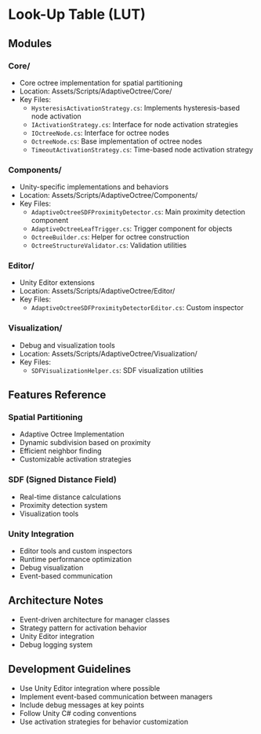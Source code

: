 # Look-Up Table (LUT)

## Modules
### Core/
- Core octree implementation for spatial partitioning
- Location: Assets/Scripts/AdaptiveOctree/Core/
- Key Files:
  - `HysteresisActivationStrategy.cs`: Implements hysteresis-based node activation
  - `IActivationStrategy.cs`: Interface for node activation strategies
  - `IOctreeNode.cs`: Interface for octree nodes
  - `OctreeNode.cs`: Base implementation of octree nodes
  - `TimeoutActivationStrategy.cs`: Time-based node activation strategy

### Components/
- Unity-specific implementations and behaviors
- Location: Assets/Scripts/AdaptiveOctree/Components/
- Key Files:
  - `AdaptiveOctreeSDFProximityDetector.cs`: Main proximity detection component
  - `AdaptiveOctreeLeafTrigger.cs`: Trigger component for objects
  - `OctreeBuilder.cs`: Helper for octree construction
  - `OctreeStructureValidator.cs`: Validation utilities

### Editor/
- Unity Editor extensions
- Location: Assets/Scripts/AdaptiveOctree/Editor/
- Key Files:
  - `AdaptiveOctreeSDFProximityDetectorEditor.cs`: Custom inspector

### Visualization/
- Debug and visualization tools
- Location: Assets/Scripts/AdaptiveOctree/Visualization/
- Key Files:
  - `SDFVisualizationHelper.cs`: SDF visualization utilities

## Features Reference
### Spatial Partitioning
- Adaptive Octree Implementation
- Dynamic subdivision based on proximity
- Efficient neighbor finding
- Customizable activation strategies

### SDF (Signed Distance Field)
- Real-time distance calculations
- Proximity detection system
- Visualization tools

### Unity Integration
- Editor tools and custom inspectors
- Runtime performance optimization
- Debug visualization
- Event-based communication

## Architecture Notes
- Event-driven architecture for manager classes
- Strategy pattern for activation behavior
- Unity Editor integration
- Debug logging system

## Development Guidelines
- Use Unity Editor integration where possible
- Implement event-based communication between managers
- Include debug messages at key points
- Follow Unity C# coding conventions
- Use activation strategies for behavior customization